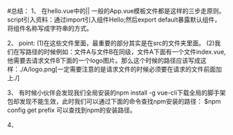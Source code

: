 #总结：
1、
在hello.vue中的<style scoped>表示的意思就是指的template中的所有标签的样式才能被空值，如果在里面写了一些比如html{},body{}之类的样式，scope中没有这些标签但是外围存在这些标签，这样是无法生效的。

对于App.vue文件来说，分成三个部分：
<template>
  <div id="app">{{msg}}</div>
</template>
<script>
 import Hello from './components/Hello'
 export default{
    components:{
        Hello
    }
 }   
</script>
<style></style>||<style scoped></style>
一般的App.vue模板文件都是这样的三步走原则。
script引入资料：通过import引入组件Hello;然后export default暴露默认组件，将组件名称写成字符串的方式。


2、
point:
(1)在这些文件里面，最重要的部分其实是在src的文件夹里面。
(2)我们在写路径的时候例如：文件A与文件B在同级，文件A下面有一个文件index.vue,他需要去请求文件B下面的一个logo图片。那么这个时候的路径应该写成这样：./A/logo.png[一定需要注意的是请求文件的时候必须要在请求的文件前面加上./]

3、
有时候小伙伴会发现我们全局安装的npm install -g vue-cli下载全局的脚手架包却发现不能生效，此时我们可以通过下面的命令查找npm安装的路径：
$npm config get prefix
可以查找到npm的安装路径。

4、




